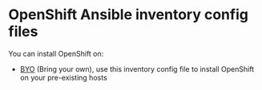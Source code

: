 # OpenShift Ansible inventory config files

You can install OpenShift on:

* [BYO](byo/) (Bring your own), use this inventory config file to install OpenShift on your pre-existing hosts
